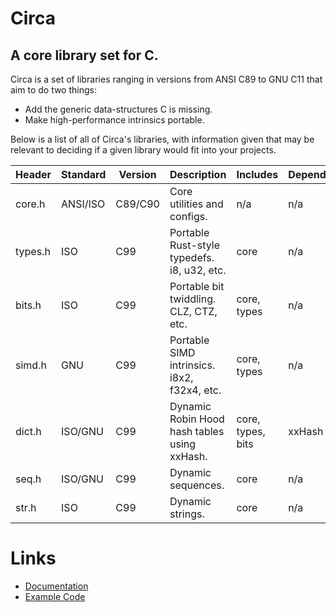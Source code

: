 # Circa
## A core library set for C.

Circa is a set of libraries ranging in versions from ANSI C89 to GNU C11 that
aim to do two things:
- Add the generic data-structures C is missing.
- Make high-performance intrinsics portable.

Below is a list of all of Circa's libraries, with information given that may be
relevant to deciding if a given library would fit into your projects.

| Header  | Standard | Version | Description                                  | Includes           | Depends |
| ------- | -------- | ------- | -------------------------------------------- | ------------------ | ------- |
| core.h  | ANSI/ISO | C89/C90 | Core utilities and configs.                  | n/a                | n/a     |
| types.h | ISO      | C99     | Portable Rust-style typedefs. i8, u32, etc.  | core               | n/a     |
| bits.h  | ISO      | C99     | Portable bit twiddling. CLZ, CTZ, etc.       | core, types        | n/a     |
| simd.h  | GNU      | C99     | Portable SIMD intrinsics. i8x2, f32x4, etc.  | core, types        | n/a     |
| dict.h  | ISO/GNU  | C99     | Dynamic Robin Hood hash tables using xxHash. | core, types, bits  | xxHash  |
| seq.h   | ISO/GNU  | C99     | Dynamic sequences.                           | core               | n/a     |
| str.h   | ISO      | C99     | Dynamic strings.                             | core               | n/a     |

# Links

- [Documentation](doc/README.md)
- [Example Code](ex) 
